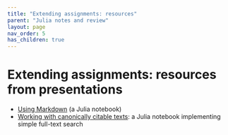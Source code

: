 ```yaml
---
title: "Extending assignments: resources"
parent: "Julia notes and review"
layout: page
nav_order: 5
has_children: true
---
```



# Extending assignments: resources from presentations

- [Using Markdown](./Markdown.html) (a Julia notebook)
- [Working with canonically citable texts](./search-citable-text.html): a Julia notebook implementing simple full-text search